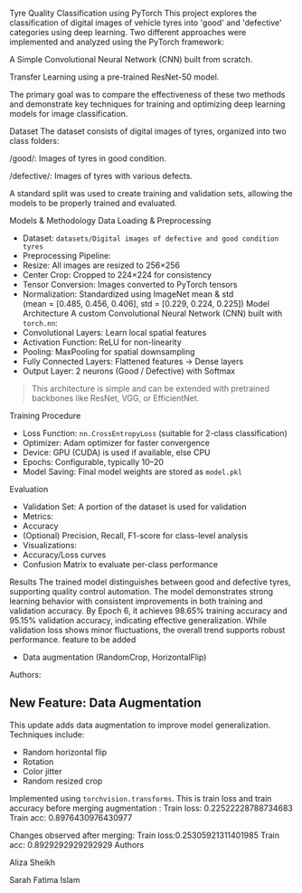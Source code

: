 
Tyre Quality Classification using PyTorch This project explores the classification of digital images of vehicle tyres into 'good' and 'defective' categories using deep learning. Two different approaches were implemented and analyzed using the PyTorch framework:

A Simple Convolutional Neural Network (CNN) built from scratch.

Transfer Learning using a pre-trained ResNet-50 model.

The primary goal was to compare the effectiveness of these two methods and demonstrate key techniques for training and optimizing deep learning models for image classification.

Dataset The dataset consists of digital images of tyres, organized into two class folders:

/good/: Images of tyres in good condition.

/defective/: Images of tyres with various defects.

A standard split was used to create training and validation sets, allowing the models to be properly trained and evaluated.

Models & Methodology
Data Loading & Preprocessing
-  Dataset:  `datasets/Digital images of defective and good condition tyres`
-  Preprocessing Pipeline: 
  -  Resize:  All images are resized to 256×256
  -  Center Crop:  Cropped to 224×224 for consistency
  -  Tensor Conversion:  Images converted to PyTorch tensors
  -  Normalization:  Standardized using ImageNet mean & std  
     (mean = [0.485, 0.456, 0.406], std = [0.229, 0.224, 0.225]) 
Model Architecture
A custom   Convolutional Neural Network (CNN)   built with `torch.nn`:
-   Convolutional Layers:   Learn local spatial features
-   Activation Function:   ReLU for non-linearity
-   Pooling:   MaxPooling for spatial downsampling
-   Fully Connected Layers:   Flattened features → Dense layers
-   Output Layer:   2 neurons (Good / Defective) with Softmax

> This architecture is simple and can be extended with pretrained backbones like ResNet, VGG, or EfficientNet.

 Training Procedure
-   Loss Function:   `nn.CrossEntropyLoss` (suitable for 2-class classification)
-   Optimizer:   Adam optimizer for faster convergence
-   Device:   GPU (CUDA) is used if available, else CPU
-   Epochs:   Configurable, typically 10–20
-   Model Saving:   Final model weights are stored as `model.pkl`

 Evaluation
-   Validation Set:   A portion of the dataset is used for validation
-   Metrics:  
  - Accuracy
  - (Optional) Precision, Recall, F1-score for class-level analysis
-   Visualizations:  
  - Accuracy/Loss curves
  - Confusion Matrix to evaluate per-class performance

Results
The trained model distinguishes between good and defective tyres, supporting quality control automation. 
The model demonstrates strong learning behavior with consistent improvements in both training and validation accuracy. By Epoch 6, it achieves 98.65% training accuracy and 95.15% validation accuracy, indicating effective generalization. While validation loss shows minor fluctuations, the overall trend supports robust performance. 
feature to be added
- Data augmentation (RandomCrop, HorizontalFlip)

Authors:
 ##  New Feature: Data Augmentation

This update adds data augmentation to improve model generalization. Techniques include:
- Random horizontal flip
- Rotation
- Color jitter
- Random resized crop

Implemented using `torchvision.transforms`.
This is train loss and train accuracy before merging augmentation : Train loss: 0.22522228788734683 Train acc: 0.8976430976430977

Changes observed after merging: Train loss:0.25305921311401985 Train acc: 0.8929292929292929
Authors

Aliza Sheikh

Sarah Fatima Islam


